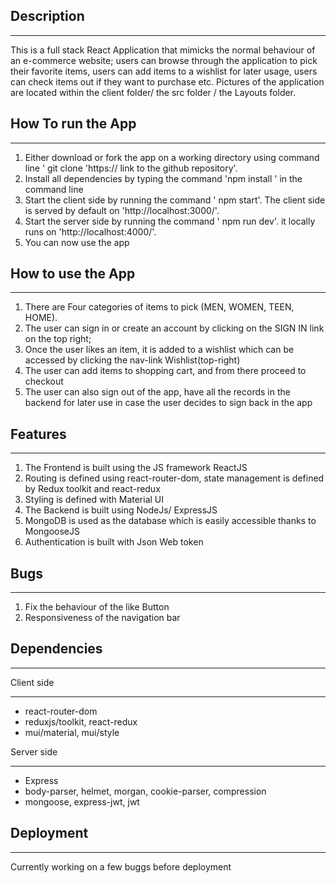 ## Description
_______________

This is a full stack React Application that mimicks the normal behaviour of an e-commerce website; users can browse through the application to pick their favorite
items, users can add items to a wishlist for later usage, users can check items out if they want to purchase etc.
Pictures of the application are located within the client folder/ the src folder / the Layouts folder.

## How To run the App
_____________________

1. Either download or fork the app on a working directory using command line ' git clone 'https:// link to the github repository'.
2. Install all dependencies by typing the command 'npm install ' in the command line
3. Start the client side by running the command ' npm start'. The client side is served by default on 'http://localhost:3000/'.
4. Start the server side by running the command ' npm run dev'. it locally runs on 'http://localhost:4000/'.
5. You can now use the app

## How to use the App
_______________________

1. There are Four categories of items to pick (MEN, WOMEN, TEEN, HOME).
2. The user can sign in or create an account by clicking on the SIGN IN link on the top right;
3. Once the user likes an item, it is added to a wishlist which can be accessed by clicking the nav-link Wishlist(top-right) 
4. The user can add items to shopping cart, and from there proceed to checkout
5. The user can also sign out of the app, have all the records in the backend for later use in case the user decides to sign back in the app

## Features
____________

1. The Frontend is built using the JS framework ReactJS
2. Routing is defined using react-router-dom, state management is defined by Redux toolkit and react-redux
3. Styling is defined with Material UI
4. The Backend is built using NodeJs/ ExpressJS
5. MongoDB is used as the database which is easily accessible thanks to MongooseJS
6. Authentication is built with Json Web token

## Bugs
_________
1. Fix the behaviour of the like Button
2. Responsiveness of the navigation bar

## Dependencies
_______________
Client side
____________
- react-router-dom
- reduxjs/toolkit, react-redux
- mui/material, mui/style

Server side
____________
- Express
- body-parser, helmet, morgan, cookie-parser, compression
- mongoose, express-jwt, jwt

## Deployment
______________

Currently working on a few buggs before deployment

